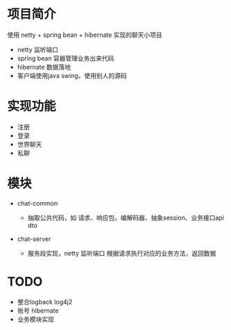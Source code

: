# 项目简介
使用 netty + spring bean + hibernate 实现的聊天小项目  
* netty 监听端口  
* spring bean 容器管理业务出来代码  
* hibernate 数据落地  
* 客户端使用java swing，使用别人的源码

# 实现功能
* 注册
* 登录 
* 世界聊天
* 私聊

# 模块
* chat-common
    * 抽取公共代码，如 请求、响应包，编解码器、抽象session、业务接口api dto

* chat-server
    * 服务段实现，netty 监听端口 根据请求执行对应的业务方法，返回数据

# TODO
* 整合logback log4j2
* 账号 hibernate
* 业务模块实现

